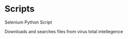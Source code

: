 # Scripts
<h>Selenium Python Script</h>
<p>Downloads and searches files from virus total intellegence </p>
